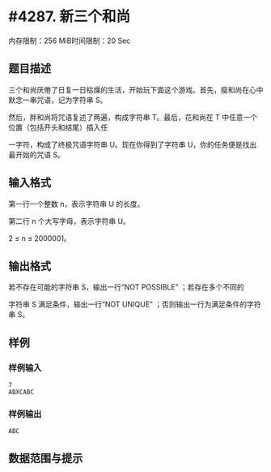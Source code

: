 # #4287. 新三个和尚

内存限制：256 MiB时间限制：20 Sec

## 题目描述

三个和尚厌倦了日复一日枯燥的生活，开始玩下面这个游戏。首先，瘦和尚在心中默念一串咒语，记为字符串 S。

然后，胖和尚将咒语复述了两遍，构成字符串 T。最后，花和尚在 T 中任意一个位置（包括开头和结尾）插入任

一字符，构成了终极咒语字符串 U。现在你得到了字符串 U，你的任务便是找出最开始的咒语 S。

## 输入格式

第一行一个整数 n，表示字符串 U 的长度。

第二行 n 个大写字母，表示字符串 U。

2 &le; n &le; 2000001。

## 输出格式

若不存在可能的字符串 S，输出一行&ldquo;NOT POSSIBLE&rdquo; ；若存在多个不同的

字符串 S 满足条件，输出一行&ldquo;NOT UNIQUE&rdquo; ；否则输出一行为满足条件的字符串 S。

## 样例

### 样例输入

    
    7
    ABXCABC
    

### 样例输出

    
    ABC
    

## 数据范围与提示

